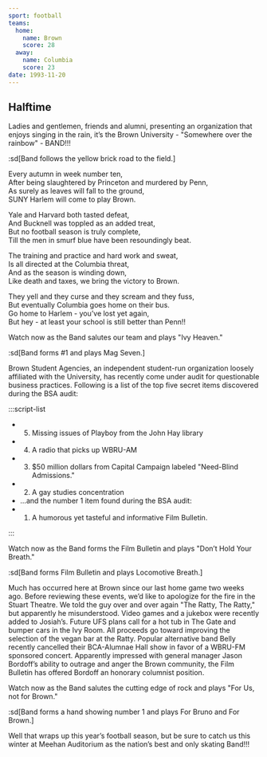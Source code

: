```yaml
---
sport: football
teams:
  home:
    name: Brown
    score: 28
  away:
    name: Columbia
    score: 23
date: 1993-11-20
---
```


## Halftime

Ladies and gentlemen, friends and alumni, presenting an organization that enjoys singing in the rain, it’s the Brown University - "Somewhere over the rainbow" - BAND!!!

:sd[Band follows the yellow brick road to the field.]

Every autumn in week number ten,\
After being slaughtered by Princeton and murdered by Penn,\
As surely as leaves will fall to the ground,\
SUNY Harlem will come to play Brown.

Yale and Harvard both tasted defeat,\
And Bucknell was toppled as an added treat,\
But no football season is truly complete,\
Till the men in smurf blue have been resoundingly beat.

The training and practice and hard work and sweat,\
Is all directed at the Columbia threat,\
And as the season is winding down,\
Like death and taxes, we bring the victory to Brown.

They yell and they curse and they scream and they fuss,\
But eventually Columbia goes home on their bus.\
Go home to Harlem - you’ve lost yet again,\
But hey - at least your school is still better than Penn!!

Watch now as the Band salutes our team and plays "Ivy Heaven."

:sd[Band forms #1 and plays Mag Seven.]

Brown Student Agencies, an independent student-run organization loosely affiliated with the University, has recently come under audit for questionable business practices. Following is a list of the top five secret items discovered during the BSA audit:

:::script-list

- 5. Missing issues of Playboy from the John Hay library
- 4. A radio that picks up WBRU-AM
- 3. $50 million dollars from Capital Campaign labeled "Need-Blind Admissions."
- 2. A gay studies concentration
- ...and the number 1 item found during the BSA audit:
- 1. A humorous yet tasteful and informative Film Bulletin.

:::

Watch now as the Band forms the Film Bulletin and plays "Don’t Hold Your Breath."

:sd[Band forms Film Bulletin and plays Locomotive Breath.]

Much has occurred here at Brown since our last home game two weeks ago. Before reviewing these events, we’d like to apologize for the fire in the Stuart Theatre. We told the guy over and over again "The Ratty, The Ratty," but apparently he misunderstood. Video games and a jukebox were recently added to Josiah’s. Future UFS plans call for a hot tub in The Gate and bumper cars in the Ivy Room. All proceeds go toward improving the selection of the vegan bar at the Ratty. Popular alternative band Belly recently cancelled their BCA-Alumnae Hall show in favor of a WBRU-FM sponsored concert. Apparently impressed with general manager Jason Bordoff’s ability to outrage and anger the Brown community, the Film Bulletin has offered Bordoff an honorary columnist position.

Watch now as the Band salutes the cutting edge of rock and plays "For Us, not for Brown."

:sd[Band forms a hand showing number 1 and plays For Bruno and For Brown.]

Well that wraps up this year’s football season, but be sure to catch us this winter at Meehan Auditorium as the nation’s best and only skating Band!!!
